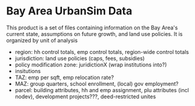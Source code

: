 # Bay Area UrbanSim Data

This product is a set of files containing information on the Bay Area's current state, assumptions on future growth, and land use policies. It is organized by unit of analysis
* region: hh control totals, emp control totals, region-wide control totals
* jurisdiction: land use policies (caps, fees, subsidies)
* policy modification zone: juridictionX (wrap institutions into?)
* insitutions
* TAZ: emp per sqft, emp relocation rate?
* MAZ: group quarters, school enrollment, (local) gov employment?
* parcel: building attributes, hh and emp assignment, plu attributes (incl nodev), development projects???, deed-restricted unites

##
